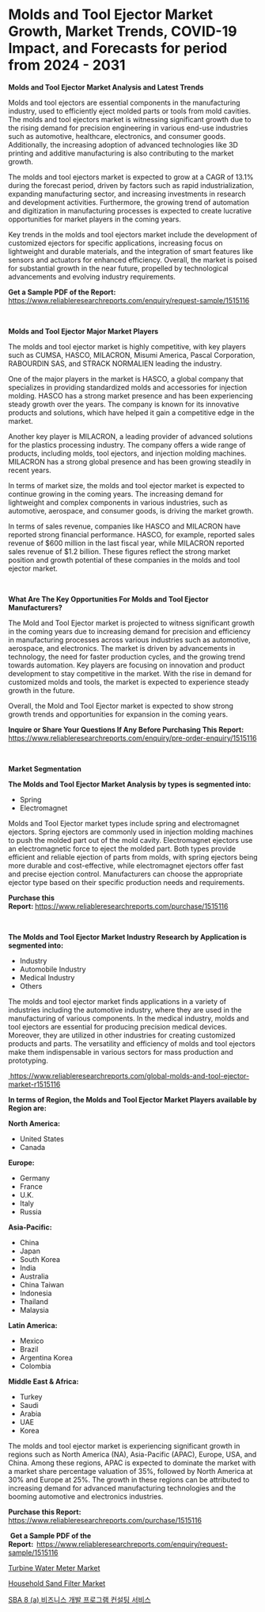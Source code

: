 <p><h1>Molds and Tool Ejector Market Growth, Market Trends, COVID-19 Impact, and Forecasts for period from 2024 - 2031</h1></p><p><strong>Molds and Tool Ejector Market Analysis and Latest Trends</strong></p>
<p><p>Molds and tool ejectors are essential components in the manufacturing industry, used to efficiently eject molded parts or tools from mold cavities. The molds and tool ejectors market is witnessing significant growth due to the rising demand for precision engineering in various end-use industries such as automotive, healthcare, electronics, and consumer goods. Additionally, the increasing adoption of advanced technologies like 3D printing and additive manufacturing is also contributing to the market growth.</p><p>The molds and tool ejectors market is expected to grow at a CAGR of 13.1% during the forecast period, driven by factors such as rapid industrialization, expanding manufacturing sector, and increasing investments in research and development activities. Furthermore, the growing trend of automation and digitization in manufacturing processes is expected to create lucrative opportunities for market players in the coming years.</p><p>Key trends in the molds and tool ejectors market include the development of customized ejectors for specific applications, increasing focus on lightweight and durable materials, and the integration of smart features like sensors and actuators for enhanced efficiency. Overall, the market is poised for substantial growth in the near future, propelled by technological advancements and evolving industry requirements.</p></p>
<p><strong>Get a Sample PDF of the Report:&nbsp;</strong> <a href="https://www.reliableresearchreports.com/enquiry/request-sample/1515116">https://www.reliableresearchreports.com/enquiry/request-sample/1515116</a></p>
<p>&nbsp;</p>
<p><strong>Molds and Tool Ejector Major Market Players</strong></p>
<p><p>The molds and tool ejector market is highly competitive, with key players such as CUMSA, HASCO, MILACRON, Misumi America, Pascal Corporation, RABOURDIN SAS, and STRACK NORMALIEN leading the industry. </p><p>One of the major players in the market is HASCO, a global company that specializes in providing standardized molds and accessories for injection molding. HASCO has a strong market presence and has been experiencing steady growth over the years. The company is known for its innovative products and solutions, which have helped it gain a competitive edge in the market. </p><p>Another key player is MILACRON, a leading provider of advanced solutions for the plastics processing industry. The company offers a wide range of products, including molds, tool ejectors, and injection molding machines. MILACRON has a strong global presence and has been growing steadily in recent years. </p><p>In terms of market size, the molds and tool ejector market is expected to continue growing in the coming years. The increasing demand for lightweight and complex components in various industries, such as automotive, aerospace, and consumer goods, is driving the market growth. </p><p>In terms of sales revenue, companies like HASCO and MILACRON have reported strong financial performance. HASCO, for example, reported sales revenue of $600 million in the last fiscal year, while MILACRON reported sales revenue of $1.2 billion. These figures reflect the strong market position and growth potential of these companies in the molds and tool ejector market.</p></p>
<p>&nbsp;</p>
<p><strong>What Are The Key Opportunities For Molds and Tool Ejector Manufacturers?</strong></p>
<p><p>The Mold and Tool Ejector market is projected to witness significant growth in the coming years due to increasing demand for precision and efficiency in manufacturing processes across various industries such as automotive, aerospace, and electronics. The market is driven by advancements in technology, the need for faster production cycles, and the growing trend towards automation. Key players are focusing on innovation and product development to stay competitive in the market. With the rise in demand for customized molds and tools, the market is expected to experience steady growth in the future.</p><p>Overall, the Mold and Tool Ejector market is expected to show strong growth trends and opportunities for expansion in the coming years.</p></p>
<p><strong>Inquire or Share Your Questions If Any Before Purchasing This Report:</strong> <a href="https://www.reliableresearchreports.com/enquiry/pre-order-enquiry/1515116">https://www.reliableresearchreports.com/enquiry/pre-order-enquiry/1515116</a></p>
<p>&nbsp;</p>
<p><strong>Market Segmentation</strong></p>
<p><strong>The Molds and Tool Ejector Market Analysis by types is segmented into:</strong></p>
<p><ul><li>Spring</li><li>Electromagnet</li></ul></p>
<p><p>Molds and Tool Ejector market types include spring and electromagnet ejectors. Spring ejectors are commonly used in injection molding machines to push the molded part out of the mold cavity. Electromagnet ejectors use an electromagnetic force to eject the molded part. Both types provide efficient and reliable ejection of parts from molds, with spring ejectors being more durable and cost-effective, while electromagnet ejectors offer fast and precise ejection control. Manufacturers can choose the appropriate ejector type based on their specific production needs and requirements.</p></p>
<p><strong>Purchase this Report:&nbsp;</strong><a href="https://www.reliableresearchreports.com/purchase/1515116">https://www.reliableresearchreports.com/purchase/1515116</a></p>
<p>&nbsp;</p>
<p><strong>The Molds and Tool Ejector Market Industry Research by Application is segmented into:</strong></p>
<p><ul><li>Industry</li><li>Automobile Industry</li><li>Medical Industry</li><li>Others</li></ul></p>
<p><p>The molds and tool ejector market finds applications in a variety of industries including the automotive industry, where they are used in the manufacturing of various components. In the medical industry, molds and tool ejectors are essential for producing precision medical devices. Moreover, they are utilized in other industries for creating customized products and parts. The versatility and efficiency of molds and tool ejectors make them indispensable in various sectors for mass production and prototyping.</p></p>
<p><a href="https://www.reliableresearchreports.com/global-molds-and-tool-ejector-market-r1515116">&nbsp;https://www.reliableresearchreports.com/global-molds-and-tool-ejector-market-r1515116</a></p>
<p><strong>In terms of Region, the Molds and Tool Ejector Market Players available by Region are:</strong></p>
<p>
    <p> <strong> North America: </strong>
        <ul>
            <li>United States</li>
            <li>Canada</li>
        </ul>
        </p> 
    <p> <strong> Europe: </strong>
        <ul>
            <li>Germany</li>
            <li>France</li>
            <li>U.K.</li>
            <li>Italy</li>
            <li>Russia</li>
        </ul>
        </p> 
    <p> <strong> Asia-Pacific: </strong>
        <ul>
            <li>China</li>
            <li>Japan</li>
            <li>South Korea</li>
            <li>India</li>
            <li>Australia</li>
            <li>China Taiwan</li>
            <li>Indonesia</li>
            <li>Thailand</li>
            <li>Malaysia</li>
        </ul>
        </p> 
    <p> <strong> Latin America: </strong>
        <ul>
            <li>Mexico</li>
            <li>Brazil</li>
            <li>Argentina Korea</li>
            <li>Colombia</li>
        </ul>
        </p> 
    <p> <strong> Middle East & Africa: </strong>
        <ul>
            <li>Turkey</li>
            <li>Saudi</li>
            <li>Arabia</li>
            <li>UAE</li>
            <li>Korea</li>
        </ul>
    </p>
    </p>
<p><p>The molds and tool ejector market is experiencing significant growth in regions such as North America (NA), Asia-Pacific (APAC), Europe, USA, and China. Among these regions, APAC is expected to dominate the market with a market share percentage valuation of 35%, followed by North America at 30% and Europe at 25%. The growth in these regions can be attributed to increasing demand for advanced manufacturing technologies and the booming automotive and electronics industries.</p></p>
<p><strong>Purchase this Report: </strong><a href="https://www.reliableresearchreports.com/purchase/1515116">https://www.reliableresearchreports.com/purchase/1515116</a></p>
<p>&nbsp;<strong>Get a Sample PDF of the Report:&nbsp;&nbsp;</strong><a href="https://www.reliableresearchreports.com/enquiry/request-sample/1515116">https://www.reliableresearchreports.com/enquiry/request-sample/1515116</a></p>
<p><strong></strong></p>
<p><p><a href="https://github.com/kosella/Market-Research-Report-List-4/blob/main/turbine-water-meter-market.md">Turbine Water Meter Market</a></p><p><a href="https://github.com/nathandecarvalho/Market-Research-Report-List-4/blob/main/household-sand-filter-market.md">Household Sand Filter Market</a></p><p><a href="https://github.com/rahat-gis/Market-Research-Report-List-1/blob/main/7243392178650.md">SBA 8 (a) 비즈니스 개발 프로그램 컨설팅 서비스</a></p></p>